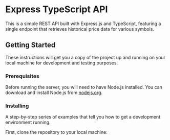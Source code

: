 # Express TypeScript API

This is a simple REST API built with Express.js and TypeScript, featuring a single endpoint that retrieves historical price data for various symbols.

## Getting Started

These instructions will get you a copy of the project up and running on your local machine for development and testing purposes.

### Prerequisites

Before running the server, you will need to have Node.js installed. You can download and install Node.js from [nodejs.org](https://nodejs.org/).

### Installing

A step-by-step series of examples that tell you how to get a development environment running.

First, clone the repository to your local machine:


